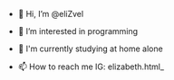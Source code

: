 - 👋 Hi, I’m @eliZvel
- 👀 I’m interested in programming
- 🌱 I'm currently studying at home alone

- 📫 How to reach me IG: elizabeth.html_ 

<!---
eliZvel/eliZvel is a ✨ special ✨ repository because its `README.md` (this file) appears on your GitHub profile.
You can click the Preview link to take a look at your changes.
--->
